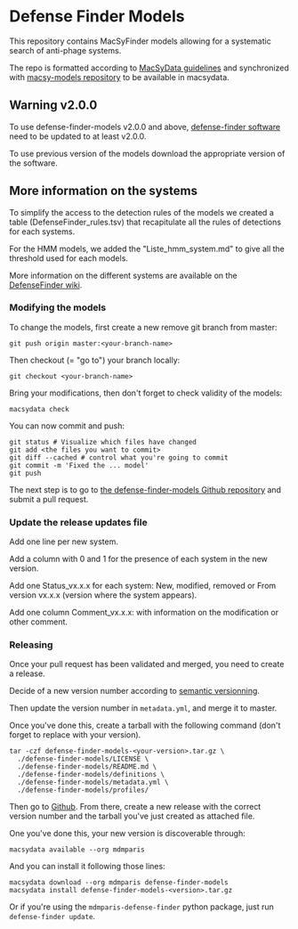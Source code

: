 # Defense Finder Models

This repository contains MacSyFinder models allowing for a systematic search of anti-phage systems.

The repo is formatted according to [MacSyData guidelines](https://macsyfinder.readthedocs.io/en/latest/modeler_guide/index.html) and synchronized with [macsy-models repository](https://github.com/macsy-models) to be available in macsydata.

## Warning v2.0.0

To use defense-finder-models v2.0.0 and above, [defense-finder software](https://github.com/mdmparis/defense-finder) need to be updated to at least v2.0.0.

To use previous version of the models download the appropriate version of the software.

## More information on the systems

To simplify the access to the detection rules of the models we created a table (DefenseFinder_rules.tsv) that recapitulate all the rules of detections for each systems.

For the HMM models, we added the "Liste_hmm_system.md" to give all the threshold used for each models.

More information on the different systems are available on the [DefenseFinder wiki](https://defensefinder.mdmlab.fr/wiki/).

### Modifying the models

To change the models, first create a new remove git branch from master:

```
git push origin master:<your-branch-name>
```

Then checkout (= "go to") your branch locally:

```
git checkout <your-branch-name>
```

Bring your modifications, then don't forget to check validity of the models:

```
macsydata check
```

You can now commit and push:

```
git status # Visualize which files have changed
git add <the files you want to commit>
git diff --cached # control what you're going to commit
git commit -m 'Fixed the ... model'
git push
```

The next step is to go to [the defense-finder-models Github repository](https://github.com/mdmparis/defense-finder-models) and submit a pull request.
### Update the release updates file

Add one line per new system.

Add a column with 0 and 1 for the presence of each system in the new version.

Add one Status_vx.x.x for each system: New, modified, removed or From version vx.x.x (version where the system appears).

Add one column Comment_vx.x.x: with information on the modification or other comment.

### Releasing

Once your pull request has been validated and merged, you need to create a release.

Decide of a new version number according to [semantic versionning](https://semver.org/).

Then update the version number in `metadata.yml`, and merge it to master.

Once you've done this, create a tarball with the following command (don't forget to replace <your-version> with your version).

```
tar -czf defense-finder-models-<your-version>.tar.gz \
  ./defense-finder-models/LICENSE \
  ./defense-finder-models/README.md \
  ./defense-finder-models/definitions \
  ./defense-finder-models/metadata.yml \
  ./defense-finder-models/profiles/
```

Then go to [Github](https://github.com/mdmparis/defense-finder-models/releases).
From there, create a new release with the correct version number and the tarball you've just created as attached file.

One you've done this, your new version is discoverable through:

```
macsydata available --org mdmparis
```

And you can install it following those lines:

```
macsydata download --org mdmparis defense-finder-models
macsydata install defense-finder-models-<version>.tar.gz
```

Or if you're using the `mdmparis-defense-finder` python package, just run `defense-finder update`.
